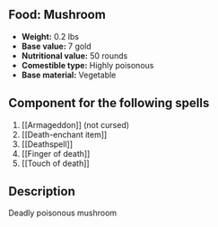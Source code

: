 ## Food: Mushroom
- **Weight:** 0.2 lbs
- **Base value:** 7 gold
- **Nutritional value:** 50 rounds
- **Comestible type:** Highly poisonous
- **Base material:** Vegetable
## Component for the following spells
1. [[Armageddon]] (not cursed)
2. [[Death-enchant item]]
3. [[Deathspell]]
4. [[Finger of death]]
5. [[Touch of death]]
## Description
Deadly poisonous mushroom
